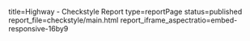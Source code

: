 title=Highway - Checkstyle Report
type=reportPage
status=published
report_file=checkstyle/main.html
report_iframe_aspectratio=embed-responsive-16by9
~~~~~~


